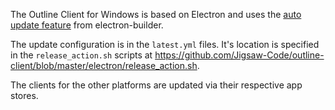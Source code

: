 The Outline Client for Windows is based on Electron and uses the [auto update feature](https://www.electron.build/auto-update) from electron-builder.

The update configuration is in the `latest.yml` files. It's location is specified in the `release_action.sh` scripts at https://github.com/Jigsaw-Code/outline-client/blob/master/electron/release_action.sh.

The clients for the other platforms are updated via their respective app stores.
